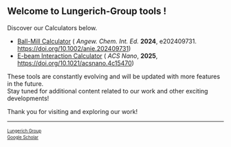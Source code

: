 ## Welcome to Lungerich-Group tools !
Discover our Calculators below.
<br>

- <a target="blank" href="https://lungerich-group.github.io/Ball-mill-calculator">Ball-Mill Calculator</a>
(<em> Angew. Chem. Int. Ed.</em> <strong>2024</strong>, e202409731. <a target="blank" href="https://doi.org/10.1002/anie.202409731">https://doi.org/10.1002/anie.202409731</a>)
- <a target="blank" href="https://jongseong94.github.io/E-beam-interaction-calculator">E-beam Interaction Calculator</a>
(<em> ACS Nano</em>, <strong>2025</strong>, <a target="blank" href="https://doi.org/10.1021/acsnano.4c15470">https://doi.org/10.1021/acsnano.4c15470</a>)

These tools are constantly evolving and will be updated with more features in the future.<br>
Stay tuned for additional content related to our work and other exciting developments!

Thank you for visiting and exploring our work!<br>

<hr>

<p style="font-size: 10px; margin-top: 10px; line-height: 1.5;">
<a target="blank" href="https://www.lungerichlab.com/">Lungerich Group</a><br>
<a target="blank" href="https://scholar.google.com/citations?user=SqZM0A4AAAAJ&amp;hl=de">Google Scholar</a>
</p>


